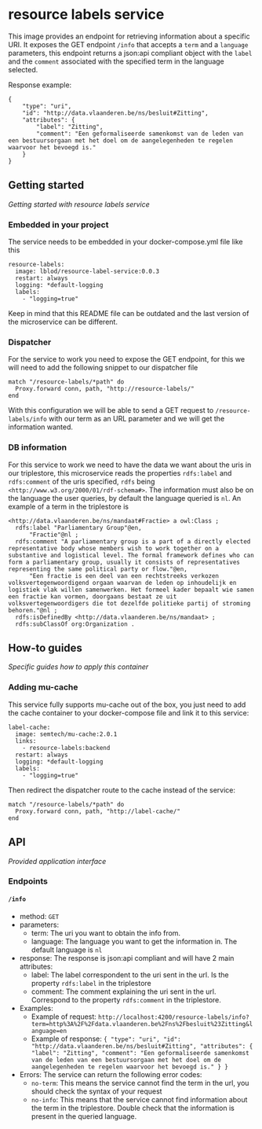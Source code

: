 # resource labels service
This image provides an endpoint for retrieving information about a specific URI.
It exposes the GET endpoint `/info` that accepts a `term` and a `language` parameters, this endpoint returns a json:api compliant object with the `label` and the `comment` associated with the specified term in the language selected.

Response example:
```
{
    "type": "uri",
    "id": "http://data.vlaanderen.be/ns/besluit#Zitting",
    "attributes": {
        "label": "Zitting",
        "comment": "Een geformaliseerde samenkomst van de leden van een bestuursorgaan met het doel om de aangelegenheden te regelen waarvoor het bevoegd is."
    }
}
```

## Getting started 
_Getting started with resource labels service_

### Embedded in your project

The service needs to be embedded in your docker-compose.yml file like this

```
resource-labels:
  image: lblod/resource-label-service:0.0.3
  restart: always
  logging: *default-logging
  labels:
    - "logging=true"
```

Keep in mind that this README file can be outdated and the last version of the microservice can be different.

### Dispatcher

For the service to work you need to expose the GET endpoint, for this we will need to add the following snippet to our dispatcher file

```
match "/resource-labels/*path" do
  Proxy.forward conn, path, "http://resource-labels/"
end
```

With this configuration we will be able to send a GET request to `/resource-labels/info` with our term as an URL parameter and we will get the information wanted.

### DB information

For this service to work we need to have the data we want about the uris in our triplestore, this microservice reads the properties `rdfs:label` and `rdfs:comment` of the uris specified, `rdfs` being `<http://www.w3.org/2000/01/rdf-schema#>`.
The information must also be on the language the user queries, by default the language queried is `nl`.
An example of a term in the triplestore is

```
<http://data.vlaanderen.be/ns/mandaat#Fractie> a owl:Class ;
  rdfs:label "Parliamentary Group"@en,
      "Fractie"@nl ;
  rdfs:comment "A parliamentary group is a part of a directly elected representative body whose members wish to work together on a substantive and logistical level. The formal framework defines who can form a parliamentary group, usually it consists of representatives representing the same political party or flow."@en,
      "Een fractie is een deel van een rechtstreeks verkozen volksvertegenwoordigend orgaan waarvan de leden op inhoudelijk en logistiek vlak willen samenwerken. Het formeel kader bepaalt wie samen een fractie kan vormen, doorgaans bestaat ze uit volksvertegenwoordigers die tot dezelfde politieke partij of stroming behoren."@nl ;
  rdfs:isDefinedBy <http://data.vlaanderen.be/ns/mandaat> ;
  rdfs:subClassOf org:Organization .
```

## How-to guides

_Specific guides how to apply this container_

### Adding mu-cache 
This service fully supports mu-cache out of the box, you just need to add the cache container to your docker-compose file and link it to this service:

```
label-cache:
  image: semtech/mu-cache:2.0.1
  links:
    - resource-labels:backend
  restart: always
  logging: *default-logging
  labels:
    - "logging=true"
```

Then redirect the dispatcher route to the cache instead of the service:

```
match "/resource-labels/*path" do
  Proxy.forward conn, path, "http://label-cache/"
end
```

## API

_Provided application interface_

### Endpoints

#### `/info`

- method: `GET`
- parameters:
  - term: The uri you want to obtain the info from.
  - language: The language you want to get the information in. The default language is `nl`
- response: The response is json:api compliant and will have 2 main attributes:
  - label: The label correspondent to the uri sent in the url. Is the property `rdfs:label` in the triplestore
  - comment: The comment explaining the uri sent in the url. Correspond to the property `rdfs:comment` in the triplestore.
- Examples:
  - Example of request: `http://localhost:4200/resource-labels/info?term=http%3A%2F%2Fdata.vlaanderen.be%2Fns%2Fbesluit%23Zitting&language=en`
  - Example of response: `{
    "type": "uri",
    "id": "http://data.vlaanderen.be/ns/besluit#Zitting",
    "attributes": {
        "label": "Zitting",
        "comment": "Een geformaliseerde samenkomst van de leden van een bestuursorgaan met het doel om de aangelegenheden te regelen waarvoor het bevoegd is."
    }
}`
- Errors: The service can return the following error codes:
  - `no-term`: This means the service cannot find the term in the url, you should check the syntax of your request
  - `no-info`: This means that the service cannot find information about the term in the triplestore. Double check that the information is present in the queried language.

